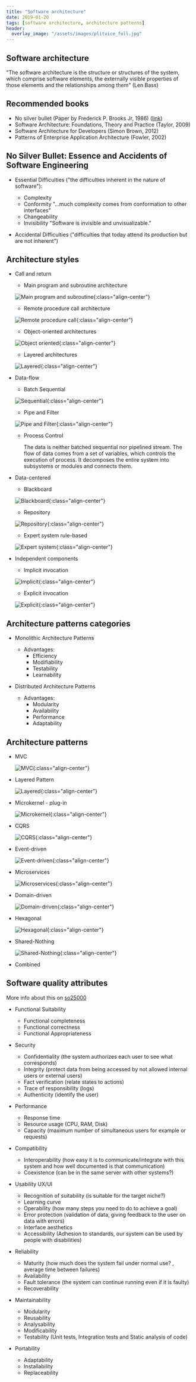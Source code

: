 ```yaml
---
title: "Software architecture"
date: 2019-01-20
tags: [software architecture, architecture patterns]
header:
  overlay_image: "/assets/images/plitvice_full.jpg"
---
```


## Software architecture

"The software architecture is the structure or structures of the system, which comprise software elements, the externally visible properties of those elements and the relationships among them" (Len Bass)

## Recommended books

* No silver bullet (Paper by Frederick P. Brooks Jr, 1986) ([link](http://www.cs.nott.ac.uk/~pszcah/G51ISS/Documents/NoSilverBullet.html))
* Software Architecture: Foundations, Theory and Practice (Taylor, 2009)
* Software Architecture for Developers (Simon Brown, 2012)
* Patterns of Enterprise Application Architecture (Fowler, 2002)


## No Silver Bullet: Essence and Accidents of Software Engineering

* Essential Difficulties ("the difficulties inherent in the nature of software"):
	* Complexity
	* Conformity "...much complexity comes from conformation to other interfaces"
	* Changeability
	* Invisibility "Software is invisible and unvisualizable."

* Accidental Difficulties ("difficulties that today attend its production but are not inherent")

## Architecture styles

* Call and return
	* Main program and subroutine architecture

  ![Main program and subroutine]({{site.url}}{{site.baseurl}}/assets/images/Architecture_styles_Main_program_subroutine.png){:class="align-center"}

	* Remote procedure call architecture

  ![Remote procedure call]({{site.url}}{{site.baseurl}}/assets/images/Architecture_styles_Remote_procedure_call.png){:class="align-center"}

	* Object-oriented architectures

  ![Object oriented]({{site.url}}{{site.baseurl}}/assets/images/Architecture_styles_Object_oriented.png){:class="align-center"}

	* Layered architectures

  ![Layered]({{site.url}}{{site.baseurl}}/assets/images/Architecture_styles_layers.png){:class="align-center"}

* Data-flow
	* Batch Sequential

  ![Sequential]({{site.url}}{{site.baseurl}}/assets/images/Architecture_styles_Data-flow_Batch_Sequential.png){:class="align-center"}

	* Pipe and Filter

  ![Pipe and Filter]({{site.url}}{{site.baseurl}}/assets/images/Architecture_styles_Data-flow_Pipe_Filter.png){:class="align-center"}

	* Process Control

		The data is neither batched sequential nor pipelined stream. The flow of data comes from a set of variables, which controls the execution of process. It decomposes the entire system into subsystems or modules and connects them.

* Data-centered
	* Blackboard

  ![Blackboard]({{site.url}}{{site.baseurl}}/assets/images/Architecture_styles_Data-centered_Blackboard.png){:class="align-center"}

	* Repository

  ![Repository]({{site.url}}{{site.baseurl}}/assets/images/Architecture_styles_Data-centered_Repository.png){:class="align-center"}

	* Expert system rule-based

  ![Expert system]({{site.url}}{{site.baseurl}}/assets/images/Architecture_styles_Data-centered_Expert_system.png){:class="align-center"}

* Independent components
	* Implicit invocation

  ![Implicit]({{site.url}}{{site.baseurl}}/assets/images/Architecture_styles_Independent_components_implicit.png){:class="align-center"}

	* Explicit invocation

  ![Explicit]({{site.url}}{{site.baseurl}}/assets/images/Architecture_styles_Independent_components_explicit.png){:class="align-center"}

## Architecture patterns categories

* Monolithic Architecture Patterns
	* Advantages:
		* Efficiency
		* Modifiability
		* Testability
		* Learnability

* Distributed Architecture Patterns
	* Advantages:
		* Modularity
		* Availability
		* Performance
		* Adaptability


## Architecture patterns

* MVC

	![MVC]({{site.url}}{{site.baseurl}}/assets/images/MVC.png){:class="align-center"}

* Layered Pattern

	![Layered]({{site.url}}{{site.baseurl}}/assets/images/Architecture_styles_layers.png){:class="align-center"}

* Microkernel - plug-in

	![Microkernel]({{site.url}}{{site.baseurl}}/assets/images/Microkernel_plug-in.png){:class="align-center"}

* CQRS

	![CQRS]({{site.url}}{{site.baseurl}}/assets/images/CQRS.png){:class="align-center"}

* Event-driven

	![Event-driven]({{site.url}}{{site.baseurl}}/assets/images/Architecture_styles_Independent_components_implicit.png){:class="align-center"}

* Microservices

	![Microservices]({{site.url}}{{site.baseurl}}/assets/images/Microservices.png){:class="align-center"}

* Domain-driven

	![Domain-driven]({{site.url}}{{site.baseurl}}/assets/images/Domain-driven.png){:class="align-center"}

* Hexagonal

	![Hexagonal]({{site.url}}{{site.baseurl}}/assets/images/Hexagonal.png){:class="align-center"}

* Shared-Nothing

	![Shared-Nothing]({{site.url}}{{site.baseurl}}/assets/images/Shared-Nothing.png){:class="align-center"}

* Combined


## Software quality attributes

More info about this on [so25000](http://iso25000.com/index.php/en/iso-25000-standards/iso-25010)

* Functional Suitability
	* Functional completeness
	* Functional correctness
	* Functional Appropriateness

* Security
	* Confidentiality (the system authorizes each user to see what corresponds)
	* Integrity (protect data from being accessed by not allowed internal users or external users)
	* Fact verification (relate states to actions)
	* Trace of responsibility (logs)
	* Authenticity (identify the user)

* Performance
	* Response time
	* Resource usage (CPU, RAM, Disk)
	* Capacity (maximum number of simultaneous users for example or requests)

* Compatibility
	* Interoperability (how easy it is to communicate/integrate with this system and how well documented is that communication) 
	* Coexistence (can be in the same server with other systems?)

* Usability UX/UI
	* Recognition of suitability (is suitable for the target niche?)
	* Learning curve
	* Operability (how many steps you need to do to achieve a goal)
	* Error protection (validation of data, giving feedback to the user on data with errors)
	* Interface aesthetics
	* Accessibility (Adhesion to standards, our system can be used by people with disabilities)

* Reliability
	* Maturity (how much does the system fail under normal use? , average time between failures)
	* Availability
	* Fault tolerance (the system can continue running even if it is faulty)
	* Recoverability

* Maintainability
	* Modularity
	* Reusability
	* Analysability
	* Modificability
	* Testability (Unit tests, Integration tests and Static analysis of code)

* Portability
	* Adaptability
	* Installability
	* Replaceability

